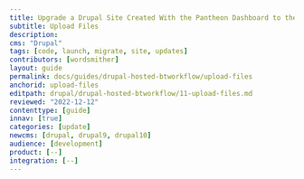 ```yaml
---
title: Upgrade a Drupal Site Created With the Pantheon Dashboard to the Latest Version of Drupal + Build Tools
subtitle: Upload Files
description: 
cms: "Drupal"
tags: [code, launch, migrate, site, updates]
contributors: [wordsmither]
layout: guide
permalink: docs/guides/drupal-hosted-btworkflow/upload-files
anchorid: upload-files
editpath: drupal/drupal-hosted-btworkflow/11-upload-files.md
reviewed: "2022-12-12"
contenttype: [guide]
innav: [true]
categories: [update]
newcms: [drupal, drupal9, drupal10]
audience: [development]
product: [--]
integration: [--]
---
```


<Partial file="drupal/migrate-add-files-part1.md" />
   <Partial file="drupal/migrate-add-files-part2-not-nested.md" />
   <Partial file="drupal/migrate-add-files-part3.md" />
